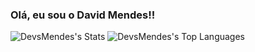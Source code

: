 ### Olá, eu sou o David Mendes!!

![DevsMendes's Stats](https://github-readme-stats.vercel.app/api?username=DevsMendes&theme=tokyonight&show_icons=true&hide_border=true&count_private=true)
![DevsMendes's Top Languages](https://github-readme-stats.vercel.app/api/top-langs/?username=DevsMendes&theme=tokyonight&show_icons=true&hide_border=true&layout=compact)

